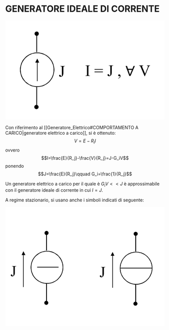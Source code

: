 # GENERATORE IDEALE DI CORRENTE
![GIC|500](Images/Generatore_Ideale_Di_Corrente_1.png)

Con riferimento al [[Generatore_Elettrico#COMPORTAMENTO A CARICO|generatore elettrico a carico]], si è ottenuto:
$$V=E-R_iI$$
ovvero $$I=\frac{E}{R_j}-\frac{V}{R_j}=J-G_iV$$
ponendo
$$J=\frac{E}{R_j}\qquad G_i=\frac{1}{R_j}$$

Un generatore elettrico a carico per il quale è $G_iV<<J$ è approssimabile con il generatore ideale di corrente in cui $I=J$.

A regime stazionario, si usano anche i simboli indicati di seguente:

![GIC|500](Images/Generatore_Ideale_Di_Corrente_2.png)
